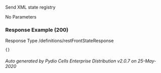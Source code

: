 






 
Send XML state registry  


No Parameters



### Response Example (200)
Response Type /definitions/restFrontStateResponse

```
{}
```




###### Auto generated by Pydio Cells Enterprise Distribution v2.0.7 on 25-May-2020
